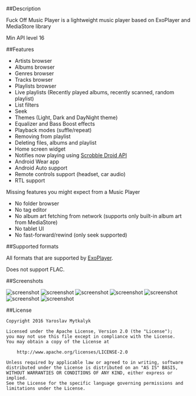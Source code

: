 ##Description

Fuck Off Music Player is a lightweight music player based on ExoPlayer and MediaStore library

Min API level 16

##Features

 - Artists browser
 - Albums browser
 - Genres browser
 - Tracks browser
 - Playlists browser
 - Live playlists (Recently played albums, recently scanned, random playlist)
 - List filters
 - Seek
 - Themes (Light, Dark and DayNight theme)
 - Equalizer and Bass Boost effects
 - Playback modes (suffle/repeat)
 - Removing from playlist
 - Deleting files, albums and playlist
 - Home screen widget
 - Notifies now playing using [Scrobble Droid API](https://github.com/JJC1138/scrobbledroid)
 - Android Wear app
 - Android Auto support
 - Remote controls support (headset, car audio)
 - RTL support
 
Missing features you might expect from a Music Player
 - No folder browser
 - No tag editor
 - No album art fetching from network (supports only built-in album art from MediaStore)
 - No tablet UI
 - No fast-forward/rewind (only seek supported)
 
##Supported formats

All formats that are supported by [ExoPlayer](https://google.github.io/ExoPlayer/supported-formats.html).

Does not support FLAC.

##Screenshots

![screenshot](/screenshots/recent_activity.png?raw=true)
![screenshot](/screenshots/now_playing.png?raw=true)
![screenshot](/screenshots/albums.png?raw=true)
![screenshot](/screenshots/effects.png?raw=true)
![screenshot](/screenshots/notification.png?raw=true)
![screenshot](/screenshots/lock_screen.png?raw=true)
![screenshot](/screenshots/settings.png?raw=true)

##License

```
Copyright 2016 Yaroslav Mytkalyk

Licensed under the Apache License, Version 2.0 (the "License");
you may not use this file except in compliance with the License.
You may obtain a copy of the License at

    http://www.apache.org/licenses/LICENSE-2.0

Unless required by applicable law or agreed to in writing, software
distributed under the License is distributed on an "AS IS" BASIS,
WITHOUT WARRANTIES OR CONDITIONS OF ANY KIND, either express or implied.
See the License for the specific language governing permissions and
limitations under the License.

```
